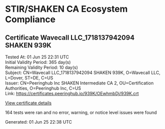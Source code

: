 # STIR/SHAKEN CA Ecosystem Compliance

## Certificate Wavecall LLC_1718137942094 SHAKEN 939K

Tested At: 01 Jun 25 22:31 UTC\
Initial Validity Period: 365 day(s)\
Remaining Validity Period: 10 day(s)\
Subject: CN=Wavecall LLC_1718137942094 SHAKEN 939K, O=Wavecall LLC, L=Dover, ST=DE, C=US\
Issuer: CN=Peeringhub Inc SHAKEN Intermediate CA 2, OU=Certification Authorities, O=Peeringhub Inc, C=US\
Link: https://certificates.peeringhub.io/939K/OEwhmbDj/939K.crt

[View certificate details](https://x509.io/?cert=MIIDKjCCAtCgAwIBAgIQTv8%2FYiTIBv2MwdiE4KBN1TAKBggqhkjOPQQDAjB8MQswCQYDVQQGEwJVUzEXMBUGA1UECgwOUGVlcmluZ2h1YiBJbmMxIjAgBgNVBAsMGUNlcnRpZmljYXRpb24gQXV0aG9yaXRpZXMxMDAuBgNVBAMMJ1BlZXJpbmdodWIgSW5jIFNIQUtFTiBJbnRlcm1lZGlhdGUgQ0EgMjAeFw0yNDA2MTEyMDMyMjJaFw0yNTA2MTEyMDMyMjJaMHIxCzAJBgNVBAYTAlVTMQswCQYDVQQIDAJERTEOMAwGA1UEBwwFRG92ZXIxFTATBgNVBAoMDFdhdmVjYWxsIExMQzEvMC0GA1UEAwwmV2F2ZWNhbGwgTExDXzE3MTgxMzc5NDIwOTQgU0hBS0VOIDkzOUswWTATBgcqhkjOPQIBBggqhkjOPQMBBwNCAAQCn%2Bs1N3KL%2F4EaO4QTu2ZiblH9xd9EolJaINbnZ4ACwZfbZUOi6PSJxo9vUTprK5%2BRJBK10h2CD7TrkpDZyGrho4IBPDCCATgwDgYDVR0PAQH%2FBAQDAgeAMAwGA1UdEwEB%2FwQCMAAwHQYDVR0OBBYEFJSum%2BULyqe0mhMNcSsESGH06QQ1MB8GA1UdIwQYMBaAFK6hc1GIKVcRygyp9LEKbk64S00HMBcGA1UdIAQQMA4wDAYKYIZIAYb%2FCQEBBDAWBggrBgEFBQcBGgQKMAigBhYEOTM5SzCBpgYDVR0fBIGeMIGbMIGYoDqgOIY2aHR0cHM6Ly9hdXRoZW50aWNhdGUtYXBpLmljb25lY3Rpdi5jb20vZG93bmxvYWQvdjEvY3JsolqkWDBWMRQwEgYDVQQHDAtCcmlkZ2V3YXRlcjELMAkGA1UECAwCTkoxEzARBgNVBAMMClNUSS1QQSBDUkwxCzAJBgNVBAYTAlVTMQ8wDQYDVQQKDAZTVEktUEEwCgYIKoZIzj0EAwIDSAAwRQIhAK8LLtFA6yVXEaHB%2FwsR8CFsKIrPwjmQiddfy5nk57zBAiA%2F%2BOBBD4YcPD9%2Bbt%2Fcnekj00hXtr5ukJoey%2BKC%2BhCn1w%3D%3D)

164 tests were ran and no error, warning, or notice level issues were found


Generated: 01 Jun 25 22:38 UTC